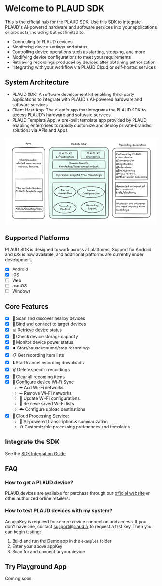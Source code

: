 # Welcome to PLAUD SDK

This is the official hub for the PLAUD SDK. Use this SDK to integrate PLAUD's AI-powered hardware and software services into your applications or products, including but not limited to:

- Connecting to PLAUD devices
- Monitoring device settings and status
- Controlling device operations such as starting, stopping, and more
- Modifying device configurations to meet your requirements
- Retrieving recordings produced by devices after obtaining authorization
- Integrating with your workflow via PLAUD Cloud or self-hosted services

## System Architecture   

*   PLAUD SDK: A software development kit enabling third-party applications to integrate with PLAUD's Al-powered hardware and software services
*   Client Host App: The client's app that integrates the PLAUD SDK to access PLAUD's hardware and software services
*   PLAUD Template App: A pre-built template app provided by PLAUD, enabling enterprises to rapidly customize and deploy private-branded solutions via APIs and Apps

<p align="center">
  <img  src="/assets/outline-light.png">
</p>

## Supported Platforms

PLAUD SDK is designed to work across all platforms. ​Support for Android and iOS is now available, and additional platforms are currently under development.

- [x] Android
- [x] iOS
- [ ] Web
- [ ] macOS
- [ ] Windows

## Core Features

- [x] 📡&nbsp;Scan and discover nearby devices
- [x] 🔗&nbsp;Bind and connect to target devices
- [x] 📊&nbsp;Retrieve device status
- [x] 💾&nbsp;Check device storage capacity
- [x] 🔋&nbsp;Monitor device power status
- [x] ⏺️&nbsp;Start/pause/resume/stop recordings
- [x] 📋&nbsp;Get recording item lists
- [x] ⬇️&nbsp;Start/cancel recording downloads
- [x] 🗑️&nbsp;Delete specific recordings
- [x] 🧹&nbsp;Clear all recording items
- [x] 📶&nbsp;Configure device Wi-Fi Sync:
    - ➕&nbsp;Add Wi-Fi networks
    - ➖&nbsp;Remove Wi-Fi networks
    - 🔧&nbsp;Update Wi-Fi configurations
    - 📝&nbsp;Retrieve saved Wi-Fi lists
    - ☁️&nbsp;Configure upload destinations
- [x] 🤖&nbsp;Cloud Processing Service:
    - 🎯&nbsp;AI-powered transcription & summarization
    - ⚙️&nbsp;Customizable processing preferences and templates

## Integrate the SDK

See the [SDK Integration Guide](https://github.com/Plaud-AI/plaud-sdk/blob/main/docs/sdk-integration-guide.md)


## FAQ

### How to get a PLAUD device?
PLAUD devices are available for purchase through our [official website](https://www.plaud.ai/) or other authorized online retailers.

### How to test PLAUD devices with my system?
An appKey is required for secure device connection and access. If you don't have one, contact support@plaud.ai to request a test key. Then you can begin testing:
1. Build and run the Demo app in the `examples` folder
2. Enter your above appKey 
3. Scan for and connect to your device

## Try Playground App
Coming soon
